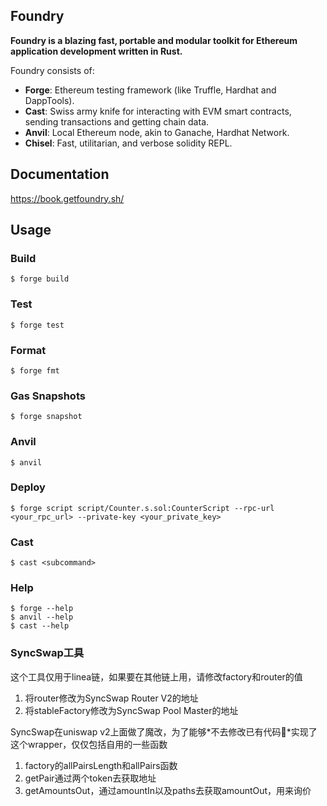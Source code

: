 ## Foundry

**Foundry is a blazing fast, portable and modular toolkit for Ethereum application development written in Rust.**

Foundry consists of:

-   **Forge**: Ethereum testing framework (like Truffle, Hardhat and DappTools).
-   **Cast**: Swiss army knife for interacting with EVM smart contracts, sending transactions and getting chain data.
-   **Anvil**: Local Ethereum node, akin to Ganache, Hardhat Network.
-   **Chisel**: Fast, utilitarian, and verbose solidity REPL.

## Documentation

https://book.getfoundry.sh/

## Usage

### Build

```shell
$ forge build
```

### Test

```shell
$ forge test
```

### Format

```shell
$ forge fmt
```

### Gas Snapshots

```shell
$ forge snapshot
```

### Anvil

```shell
$ anvil
```

### Deploy

```shell
$ forge script script/Counter.s.sol:CounterScript --rpc-url <your_rpc_url> --private-key <your_private_key>
```

### Cast

```shell
$ cast <subcommand>
```

### Help

```shell
$ forge --help
$ anvil --help
$ cast --help
```

### SyncSwap工具

这个工具仅用于linea链，如果要在其他链上用，请修改factory和router的值
1. 将router修改为SyncSwap Router V2的地址
2. 将stableFactory修改为SyncSwap Pool Master的地址

SyncSwap在uniswap v2上面做了魔改，为了能够*不去修改已有代码🌚*实现了这个wrapper，仅仅包括自用的一些函数

1. factory的allPairsLength和allPairs函数
2. getPair通过两个token去获取地址
3. getAmountsOut，通过amountIn以及paths去获取amountOut，用来询价